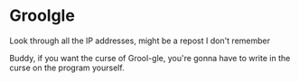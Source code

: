 # Groolgle
Look through all the IP addresses, might be a repost I don't remember


Buddy, if you want the curse of Grool-gle, you're gonna have to write in the curse on the program yourself.
